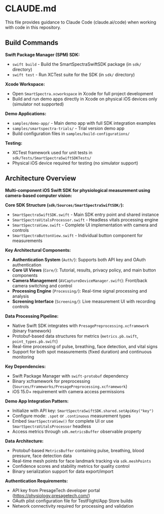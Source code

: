 # CLAUDE.md

This file provides guidance to Claude Code (claude.ai/code) when working with code in this repository.

## Build Commands

**Swift Package Manager (SPM) SDK:**
- `swift build` - Build the SmartSpectraSwiftSDK package (in `sdk/` directory)
- `swift test` - Run XCTest suite for the SDK (in `sdk/` directory)

**Xcode Workspace:**
- Open `SmartSpectra.xcworkspace` in Xcode for full project development
- Build and run demo apps directly in Xcode on physical iOS devices only (simulator not supported)

**Demo Applications:**
- `samples/demo-app/` - Main demo app with full SDK integration examples
- `samples/smartspectra-trials/` - Trial version demo app
- Build configuration files in `samples/build-configurations/`

**Testing:**
- XCTest framework used for unit tests in `sdk/Tests/SmartSpectraSwiftSDKTests/`
- Physical iOS device required for testing (no simulator support)

## Architecture Overview

**Multi-component iOS Swift SDK for physiological measurement using camera-based computer vision:**

**Core SDK Structure (`sdk/Sources/SmartSpectraSwiftSDK/`):**
- `SmartSpectraSwiftSDK.swift` - Main SDK entry point and shared instance
- `SmartSpectraVitalsProcessor.swift` - Headless vitals processing engine
- `SmartSpectraView.swift` - Complete UI implementation with camera and controls
- `SmartSpectraButtonView.swift` - Individual button component for measurements

**Key Architectural Components:**
- **Authentication System** (`Auth/`): Supports both API key and OAuth authentication
- **Core UI Views** (`Core/`): Tutorial, results, privacy policy, and main button components
- **Camera Management** (`AVCaptureDeviceManager.swift`): Front/back camera switching and control
- **Processing Engine** (`Processing/`): Real-time signal processing and analysis
- **Screening Interface** (`Screening/`): Live measurement UI with recording controls

**Data Processing Pipeline:**
- Native Swift SDK integrates with `PresagePreprocessing.xcframework` (binary framework)
- Protobuf-based data structures for metrics (`metrics.pb.swift`, `point_types.pb.swift`)
- Real-time processing of pulse, breathing, face detection, and vital signs
- Support for both spot measurements (fixed duration) and continuous monitoring

**Key Dependencies:**
- Swift Package Manager with `swift-protobuf` dependency
- Binary xcframework for preprocessing (`Sources/Frameworks/PresagePreprocessing.xcframework`)
- iOS 15.0+ requirement with camera access permissions

**Demo App Integration Pattern:**
- Initialize with API key: `SmartSpectraSwiftSDK.shared.setApiKey("key")`
- Configure mode: `.spot` or `.continuous` measurement types  
- Embed `SmartSpectraView()` for complete UI or use `SmartSpectraVitalsProcessor` headless
- Access metrics through `sdk.metricsBuffer` observable property

**Data Architecture:**
- Protobuf-based `MetricsBuffer` containing pulse, breathing, blood pressure, face detection data
- Real-time mesh points for face landmark tracking via `sdk.meshPoints`
- Confidence scores and stability metrics for quality control
- Binary serialization support for data export/import

**Authentication Requirements:**
- API key from PresageTech developer portal (https://physiology.presagetech.com/)
- OAuth plist configuration file for TestFlight/App Store builds
- Network connectivity required for processing and validation